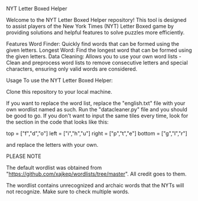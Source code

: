 NYT Letter Boxed Helper

Welcome to the NYT Letter Boxed Helper repository! This tool is designed to assist players of the New York Times (NYT) Letter Boxed game by providing solutions and helpful features to solve puzzles more efficiently.

Features
Word Finder: Quickly find words that can be formed using the given letters.
Longest Word: Find the longest word that can be formed using the given letters.
Data Cleaning: Allows you to use your own word lists - Clean and preprocess word lists to remove consecutive letters and special characters, ensuring only valid words are considered.

Usage
To use the NYT Letter Boxed Helper:

Clone this repository to your local machine.

If you want to replace the word list, replace the "english.txt" file with your own wordlist named as such. Run the "datacleaner.py" file and you should be good to go.
If you don't want to input the same tiles every time, look for the section in the code that looks like this:

top = ["f","d","o"]
left = ["i","h","u"]
right = ["p","t","e"]
bottom = ["g","l","r"]

and replace the letters with your own.

PLEASE NOTE 

The default wordlist was obtained from "https://github.com/xajkep/wordlists/tree/master". All credit goes to them.

The wordlist contains unrecognized and archaic words that the NYTs will not recognize. Make sure to check multiple words.


